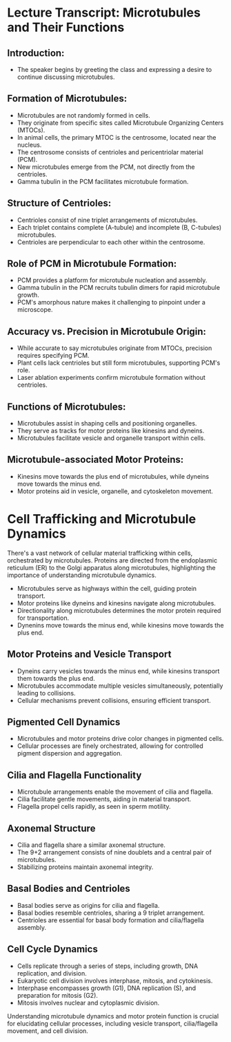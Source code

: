 # Lecture Transcript: Microtubules and Their Functions

## Introduction:

- The speaker begins by greeting the class and expressing a desire to continue discussing microtubules.

## Formation of Microtubules:

- Microtubules are not randomly formed in cells.
- They originate from specific sites called Microtubule Organizing Centers (MTOCs).
- In animal cells, the primary MTOC is the centrosome, located near the nucleus.
- The centrosome consists of centrioles and pericentriolar material (PCM).
- New microtubules emerge from the PCM, not directly from the centrioles.
- Gamma tubulin in the PCM facilitates microtubule formation.

## Structure of Centrioles:

- Centrioles consist of nine triplet arrangements of microtubules.
- Each triplet contains complete (A-tubule) and incomplete (B, C-tubules) microtubules.
- Centrioles are perpendicular to each other within the centrosome.

## Role of PCM in Microtubule Formation:

- PCM provides a platform for microtubule nucleation and assembly.
- Gamma tubulin in the PCM recruits tubulin dimers for rapid microtubule growth.
- PCM's amorphous nature makes it challenging to pinpoint under a microscope.

## Accuracy vs. Precision in Microtubule Origin:

- While accurate to say microtubules originate from MTOCs, precision requires specifying PCM.
- Plant cells lack centrioles but still form microtubules, supporting PCM's role.
- Laser ablation experiments confirm microtubule formation without centrioles.

## Functions of Microtubules:

- Microtubules assist in shaping cells and positioning organelles.
- They serve as tracks for motor proteins like kinesins and dyneins.
- Microtubules facilitate vesicle and organelle transport within cells.

## Microtubule-associated Motor Proteins:

- Kinesins move towards the plus end of microtubules, while dyneins move towards the minus end.
- Motor proteins aid in vesicle, organelle, and cytoskeleton movement.


# Cell Trafficking and Microtubule Dynamics

There's a vast network of cellular material trafficking within cells, orchestrated by microtubules. Proteins are directed from the endoplasmic reticulum (ER) to the Golgi apparatus along microtubules, highlighting the importance of understanding microtubule dynamics.

- Microtubules serve as highways within the cell, guiding protein transport.
- Motor proteins like dyneins and kinesins navigate along microtubules.
- Directionality along microtubules determines the motor protein required for transportation.
- Dynenins move towards the minus end, while kinesins move towards the plus end.

## Motor Proteins and Vesicle Transport

- Dyneins carry vesicles towards the minus end, while kinesins transport them towards the plus end.
- Microtubules accommodate multiple vesicles simultaneously, potentially leading to collisions.
- Cellular mechanisms prevent collisions, ensuring efficient transport.

## Pigmented Cell Dynamics

- Microtubules and motor proteins drive color changes in pigmented cells.
- Cellular processes are finely orchestrated, allowing for controlled pigment dispersion and aggregation.

## Cilia and Flagella Functionality

- Microtubule arrangements enable the movement of cilia and flagella.
- Cilia facilitate gentle movements, aiding in material transport.
- Flagella propel cells rapidly, as seen in sperm motility.

## Axonemal Structure

- Cilia and flagella share a similar axonemal structure.
- The 9+2 arrangement consists of nine doublets and a central pair of microtubules.
- Stabilizing proteins maintain axonemal integrity.

## Basal Bodies and Centrioles

- Basal bodies serve as origins for cilia and flagella.
- Basal bodies resemble centrioles, sharing a 9 triplet arrangement.
- Centrioles are essential for basal body formation and cilia/flagella assembly.

## Cell Cycle Dynamics

- Cells replicate through a series of steps, including growth, DNA replication, and division.
- Eukaryotic cell division involves interphase, mitosis, and cytokinesis.
- Interphase encompasses growth (G1), DNA replication (S), and preparation for mitosis (G2).
- Mitosis involves nuclear and cytoplasmic division.

Understanding microtubule dynamics and motor protein function is crucial for elucidating cellular processes, including vesicle transport, cilia/flagella movement, and cell division.
